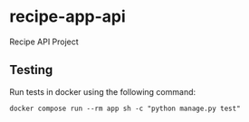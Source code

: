 # recipe-app-api
Recipe API Project

## Testing

Run tests in docker using the following command:

`docker compose run --rm app sh -c "python manage.py test"`
